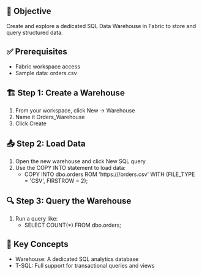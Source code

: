 ## 🎯 Objective
Create and explore a dedicated SQL Data Warehouse in Fabric to store and query structured data.

## ✅ Prerequisites
- Fabric workspace access
- Sample data: orders.csv

## 🏗️ Step 1: Create a Warehouse
1. From your workspace, click New → Warehouse
2. Name it Orders_Warehouse
3. Click Create

## 📤 Step 2: Load Data
1. Open the new warehouse and click New SQL query
2. Use the COPY INTO statement to load data:
    - COPY INTO dbo.orders
    ROM 'https://<your-onelake-url>/orders.csv'
    WITH (FILE_TYPE = 'CSV', FIRSTROW = 2);

## 🔍 Step 3: Query the Warehouse
1. Run a query like:
    - SELECT COUNT(*) FROM dbo.orders;

 ## 📘 Key Concepts
- Warehouse: A dedicated SQL analytics database
- T-SQL: Full support for transactional queries and views

